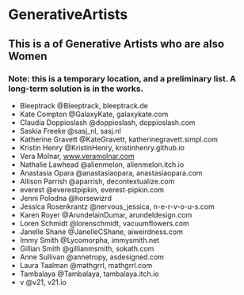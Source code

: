 # GenerativeArtists

## This is a of Generative Artists who are also Women

### Note: this is a temporary location, and a preliminary list. A long-term solution is in the works.

* Bleeptrack @Bleeptrack, bleeptrack.de 
* Kate Compton @GalaxyKate, galaxykate.com 
* Claudia Doppioslash @doppioslash, doppioslash.com 
* Saskia Freeke @sasj_nl, sasj.nl 
* Katherine Gravett @KateGravett, katherinegravett.simpl.com 
* Kristin Henry @KristinHenry, kristinhenry.github.io
* Vera Molnar, www.veramolnar.com
* Nathalie Lawhead @alienmelon, alienmelon.itch.io 
* Anastasia Opara @anastasiaopara, anastasiaopara.com 
* Allison Parrish @aparrish, decontextualize.com 
* everest @everestpipkin, everest-pipkin.com 
* Jenni Polodna @horsewizrd   
* Jessica Rosenkrantz @nervous_jessica, n-e-r-v-o-u-s.com 
* Karen Royer @ArundelainDumar, arundeldesign.com 
* Loren Schmidt @lorenschmidt,  vacuumflowers.com 
* Janelle Shane @JanelleCShane, aiweirdness.com 
* Immy Smith @Lycomorpha, immysmith.net 
* Gillian Smith @gillianmsmith, sokath.com  
* Anne Sullivan @annetropy, asdesigned.com 
* Laura Taalman @mathgrrl, mathgrrl.com  
* Tambalaya @Tambalaya, tambalaya.itch.io 
* v @v21, v21.io 